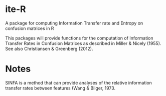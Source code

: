 # ite-R
A package for computing Information Transfer rate and Entropy on confusion matrices in R

This packages will provide functions for the computation of Information Transfer
Rates in Confusion Matrices as described in Miller & Nicely (1955). See also
Christiansen & Greenberg (2012).


# Notes

SINFA is a method that can provide analyses of the relative information transfer rates between features (Wang & Bilger, 1973.
